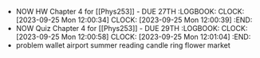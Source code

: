- NOW HW Chapter 4 for [[Phys253]] - DUE 27TH
  :LOGBOOK:
  CLOCK: [2023-09-25 Mon 12:00:34]
  CLOCK: [2023-09-25 Mon 12:00:39]
  :END:
- NOW Quiz Chapter 4 for [[Phys253]] - DUE 29TH
  :LOGBOOK:
  CLOCK: [2023-09-25 Mon 12:00:58]
  CLOCK: [2023-09-25 Mon 12:01:04]
  :END:
- problem wallet airport summer reading candle ring flower market